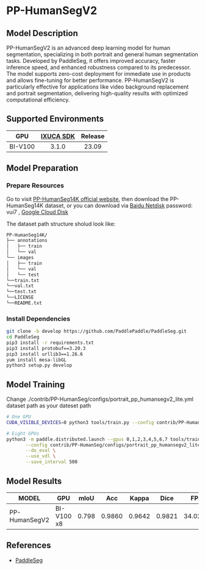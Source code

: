 # PP-HumanSegV2

## Model Description

PP-HumanSegV2 is an advanced deep learning model for human segmentation, specializing in both portrait and general human
segmentation tasks. Developed by PaddleSeg, it offers improved accuracy, faster inference speed, and enhanced robustness
compared to its predecessor. The model supports zero-cost deployment for immediate use in products and allows
fine-tuning for better performance. PP-HumanSegV2 is particularly effective for applications like video background
replacement and portrait segmentation, delivering high-quality results with optimized computational efficiency.

## Supported Environments

| GPU    | [IXUCA SDK](https://gitee.com/deep-spark/deepspark#%E5%A4%A9%E6%95%B0%E6%99%BA%E7%AE%97%E8%BD%AF%E4%BB%B6%E6%A0%88-ixuca) | Release |
| :----: | :----: | :----: |
| BI-V100 | 3.1.0     |  23.09  |

## Model Preparation

### Prepare Resources

Go to visit [PP-HumanSeg14K official website](https://paperswithcode.com/dataset/pp-humanseg14k), then download the
PP-HumanSeg14K dataset, or you can download via [Baidu Netdisk](https://pan.baidu.com/s/1Buy74e5ymu2vXYlYfGvBHg)
password: vui7 , [Google Cloud Disk](https://drive.google.com/file/d/1eEIV9lM2Kl1Ejcj3Cuht8EHN5eNF8Zjn/view?usp=sharing)

The dataset path structure sholud look like:

```bash
PP-HumanSeg14K/
├── annotations
│   ├── train
│   └── val
└── images
│   ├── train
│   └── val
│   └── test
└──train.txt
└──val.txt
└──test.txt
└──LICENSE
└──README.txt

```

### Install Dependencies

```bash
git clone -b develop https://github.com/PaddlePaddle/PaddleSeg.git
cd PaddleSeg
pip3 install -r requirements.txt
pip3 install protobuf==3.20.3 
pip3 install urllib3==1.26.6
yum install mesa-libGL
python3 setup.py develop
```

## Model Training

Change ./contrib/PP-HumanSeg/configs/portrait_pp_humansegv2_lite.yml dataset path as your dateset path

```bash
# One GPU
CUDA_VISIBLE_DEVICES=0 python3 tools/train.py --config contrib/PP-HumanSeg/configs/portrait_pp_humansegv2_lite.yml --save_dir output/human_pp_humansegv2_lite --save_interval 500 --do_eval --use_vdl

# Eight GPUs
python3 -m paddle.distributed.launch --gpus 0,1,2,3,4,5,6,7 tools/train.py \
       --config contrib/PP-HumanSeg/configs/portrait_pp_humansegv2_lite.yml \
       --do_eval \
       --use_vdl \
       --save_interval 500
```

## Model Results

| MODEL         | GPU        | mIoU  | Acc    | Kappa  | Dice   | FPS     |
|---------------|------------|-------|--------|--------|--------|---------|
| PP-HumanSegV2 | BI-V100 x8 | 0.798 | 0.9860 | 0.9642 | 0.9821 | 34.0294 |

## References

- [PaddleSeg](https://github.com/PaddlePaddle/PaddleSeg)
